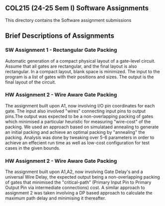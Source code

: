## COL215 (24-25 Sem I) Software Assignments

This directory contains the Software assignment submissions

## Brief Descriptions of Assignments

### SW Assignment 1 - Rectangular Gate Packing

Automatic generation of a compact physical layout of a gate-level circuit.
Assume that all gates are rectangular, and the final layout is also rectangular. In a compact layout, blank space is minimized. The input to the program is a list of gates with their positions and sizes. The output is the final layout of the circuit.

### HW Assignment 2 - Wire Aware Gate Packing

The assignment built upon A1, now involving I/O pin coordinates for each gate. The input also involved "wires" connecting input pins to output pins.The output was expected to be a non-overlapping packing of gates which minimised a particular heuristic for measuring "wire-cost" of the packing. We used an approach based on simulataed annealing to generate an initial packing and achieve an optimal packing by "annealing" the packing. Analysis was done by tweaking over 5-6 parameters in order to achieve an effecient run time as well as low-cost configuration for test cases in the given bounds.

### HW Assignment 2 - Wire Aware Gate Packing

The assignment built upon A1,A2, now involving Gate Delay's and a universal Wire Delay, the expected output being a non-overlapping packing of gates that minimised the "critical-path" (Primary Input Pin to Primary Output Pin via intermediate connections) cost. A similar approach to assignment 2 was taken involving a DP based approach to calculate the maximum path delay and minimising it thereafter.
